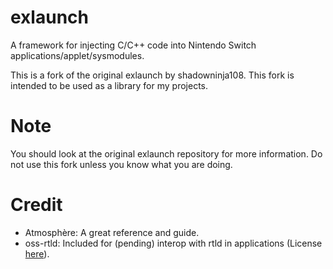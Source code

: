 # exlaunch
A framework for injecting C/C++ code into Nintendo Switch applications/applet/sysmodules.

This is a fork of the original exlaunch by shadowninja108. This fork is intended to be used as a library for my projects.

# Note
You should look at the original exlaunch repository for more information. Do not use this fork unless you know what you are doing.

# Credit
- Atmosphère: A great reference and guide.
- oss-rtld: Included for (pending) interop with rtld in applications (License [here](https://github.com/shadowninja108/exlaunch/blob/main/source/lib/reloc/rtld/LICENSE.txt)).
